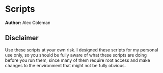 # Scripts

**Author:** Alex Coleman

## Disclaimer

Use these scripts at your own risk. I designed these scripts for my personal use only, so you should be fully aware of what these scripts are doing before you run them, since many of them require root access and make changes to the environment that might not be fully obvious.
